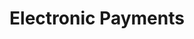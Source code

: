 ---
layout: work
permalink: /project/epay
keyword: work
title: Electronic Payments
logo: /img/ep/ep-logo.png
logo-alt: Direct Deposit and Direct Payment logos
hero: /img/ep/ep-hero.jpg
hero-alt: Cropped view of electronicpayments.org on a smartphone in someone's hand
funding: National Automated Clearing House Association (NACHA)
year: 2011&ndash;2016
link: https://electronicpayments.org
link-print: electronicpayments.org
role-1: Brand Strategist
role-2: Information Architect
role-3: Content Strategist
role-4: UX Designer
role-5: Front-End Developer
two-1: /img/ep/ep-ipad-2.png
two-1-alt: Electronic Payments on iPad
two-2: /img/ep/ep-ipad-1.png
two-2-alt: Electronic Payments on iPad
bio-1: We helped NACHA define a strong brand for it's electronic payment products Direct Deposit and Direct Payment. 
bio-2: Then we extended this brand strategy into targeted online messaging for specific audiences, marketing collateral for banks and businesses, and a set of resources for Financial Institutions of any size.
bio-3: Our 5-year engagement with NACHA allowed us to design and develop several iterations of their Drupal site, brand strategies, marketing campaigns, a collection of printed pieces, an overhauled eStore, and a strong content strategy to educate each of the 6 user verticals&#58; consumer, small business, non-profit, religious institutions, business, and financial institutions.
three: /img/ep/ep-desktop.png
three-alt: Electronic Payments home page on a desktop
colorClass: ep
---